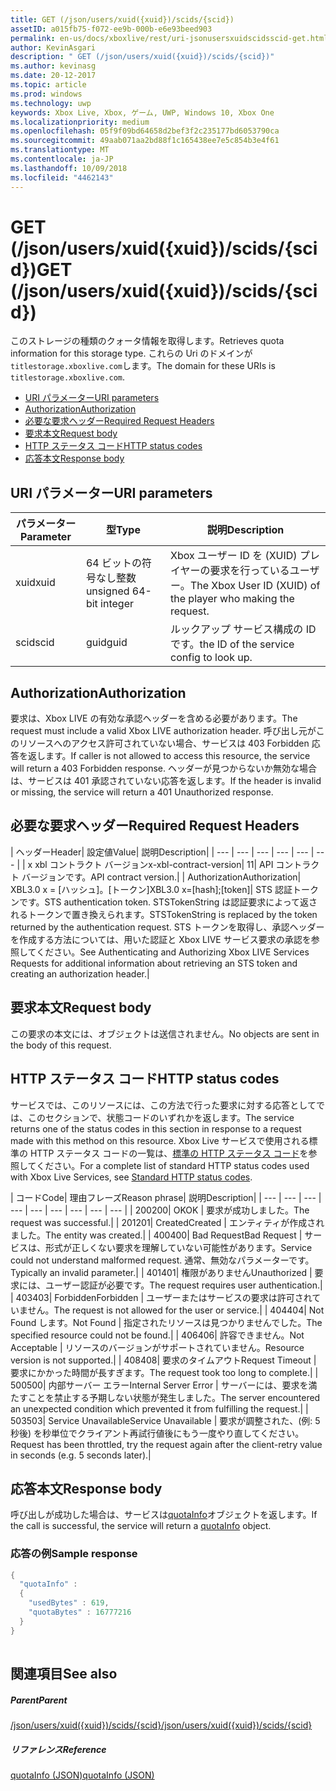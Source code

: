 ```yaml
---
title: GET (/json/users/xuid({xuid})/scids/{scid})
assetID: a015fb75-f072-ee9b-000b-e6e93beed903
permalink: en-us/docs/xboxlive/rest/uri-jsonusersxuidscidsscid-get.html
author: KevinAsgari
description: " GET (/json/users/xuid({xuid})/scids/{scid})"
ms.author: kevinasg
ms.date: 20-12-2017
ms.topic: article
ms.prod: windows
ms.technology: uwp
keywords: Xbox Live, Xbox, ゲーム, UWP, Windows 10, Xbox One
ms.localizationpriority: medium
ms.openlocfilehash: 05f9f09bd64658d2bef3f2c235177bd6053790ca
ms.sourcegitcommit: 49aab071aa2bd88f1c165438ee7e5c854b3e4f61
ms.translationtype: MT
ms.contentlocale: ja-JP
ms.lasthandoff: 10/09/2018
ms.locfileid: "4462143"
---
```

# <a name="get-jsonusersxuidxuidscidsscid"></a><span data-ttu-id="d7210-104">GET (/json/users/xuid({xuid})/scids/{scid})</span><span class="sxs-lookup"><span data-stu-id="d7210-104">GET (/json/users/xuid({xuid})/scids/{scid})</span></span>
<span data-ttu-id="d7210-105">このストレージの種類のクォータ情報を取得します。</span><span class="sxs-lookup"><span data-stu-id="d7210-105">Retrieves quota information for this storage type.</span></span> <span data-ttu-id="d7210-106">これらの Uri のドメインが`titlestorage.xboxlive.com`します。</span><span class="sxs-lookup"><span data-stu-id="d7210-106">The domain for these URIs is `titlestorage.xboxlive.com`.</span></span>
 
  * [<span data-ttu-id="d7210-107">URI パラメーター</span><span class="sxs-lookup"><span data-stu-id="d7210-107">URI parameters</span></span>](#ID4EX)
  * [<span data-ttu-id="d7210-108">Authorization</span><span class="sxs-lookup"><span data-stu-id="d7210-108">Authorization</span></span>](#ID4ECB)
  * [<span data-ttu-id="d7210-109">必要な要求ヘッダー</span><span class="sxs-lookup"><span data-stu-id="d7210-109">Required Request Headers</span></span>](#ID4ENB)
  * [<span data-ttu-id="d7210-110">要求本文</span><span class="sxs-lookup"><span data-stu-id="d7210-110">Request body</span></span>](#ID4EWC)
  * [<span data-ttu-id="d7210-111">HTTP ステータス コード</span><span class="sxs-lookup"><span data-stu-id="d7210-111">HTTP status codes</span></span>](#ID4EBD)
  * [<span data-ttu-id="d7210-112">応答本文</span><span class="sxs-lookup"><span data-stu-id="d7210-112">Response body</span></span>](#ID4EUAAC)
 
<a id="ID4EX"></a>

 
## <a name="uri-parameters"></a><span data-ttu-id="d7210-113">URI パラメーター</span><span class="sxs-lookup"><span data-stu-id="d7210-113">URI parameters</span></span>
 
| <span data-ttu-id="d7210-114">パラメーター</span><span class="sxs-lookup"><span data-stu-id="d7210-114">Parameter</span></span>| <span data-ttu-id="d7210-115">型</span><span class="sxs-lookup"><span data-stu-id="d7210-115">Type</span></span>| <span data-ttu-id="d7210-116">説明</span><span class="sxs-lookup"><span data-stu-id="d7210-116">Description</span></span>| 
| --- | --- | --- | 
| <span data-ttu-id="d7210-117">xuid</span><span class="sxs-lookup"><span data-stu-id="d7210-117">xuid</span></span>| <span data-ttu-id="d7210-118">64 ビットの符号なし整数</span><span class="sxs-lookup"><span data-stu-id="d7210-118">unsigned 64-bit integer</span></span>| <span data-ttu-id="d7210-119">Xbox ユーザー ID を (XUID) プレイヤーの要求を行っているユーザー。</span><span class="sxs-lookup"><span data-stu-id="d7210-119">The Xbox User ID (XUID) of the player who making the request.</span></span>| 
| <span data-ttu-id="d7210-120">scid</span><span class="sxs-lookup"><span data-stu-id="d7210-120">scid</span></span>| <span data-ttu-id="d7210-121">guid</span><span class="sxs-lookup"><span data-stu-id="d7210-121">guid</span></span>| <span data-ttu-id="d7210-122">ルックアップ サービス構成の ID です。</span><span class="sxs-lookup"><span data-stu-id="d7210-122">the ID of the service config to look up.</span></span>| 
  
<a id="ID4ECB"></a>

 
## <a name="authorization"></a><span data-ttu-id="d7210-123">Authorization</span><span class="sxs-lookup"><span data-stu-id="d7210-123">Authorization</span></span>
 
<span data-ttu-id="d7210-124">要求は、Xbox LIVE の有効な承認ヘッダーを含める必要があります。</span><span class="sxs-lookup"><span data-stu-id="d7210-124">The request must include a valid Xbox LIVE authorization header.</span></span> <span data-ttu-id="d7210-125">呼び出し元がこのリソースへのアクセス許可されていない場合、サービスは 403 Forbidden 応答を返します。</span><span class="sxs-lookup"><span data-stu-id="d7210-125">If caller is not allowed to access this resource, the service will return a 403 Forbidden response.</span></span> <span data-ttu-id="d7210-126">ヘッダーが見つからないか無効な場合は、サービスは 401 承認されていない応答を返します。</span><span class="sxs-lookup"><span data-stu-id="d7210-126">If the header is invalid or missing, the service will return a 401 Unauthorized response.</span></span> 
  
<a id="ID4ENB"></a>

 
## <a name="required-request-headers"></a><span data-ttu-id="d7210-127">必要な要求ヘッダー</span><span class="sxs-lookup"><span data-stu-id="d7210-127">Required Request Headers</span></span>
 
| <span data-ttu-id="d7210-128">ヘッダー</span><span class="sxs-lookup"><span data-stu-id="d7210-128">Header</span></span>| <span data-ttu-id="d7210-129">設定値</span><span class="sxs-lookup"><span data-stu-id="d7210-129">Value</span></span>| <span data-ttu-id="d7210-130">説明</span><span class="sxs-lookup"><span data-stu-id="d7210-130">Description</span></span>| 
| --- | --- | --- | --- | --- | --- | 
| <span data-ttu-id="d7210-131">x xbl コントラクト バージョン</span><span class="sxs-lookup"><span data-stu-id="d7210-131">x-xbl-contract-version</span></span>| <span data-ttu-id="d7210-132">1</span><span class="sxs-lookup"><span data-stu-id="d7210-132">1</span></span>| <span data-ttu-id="d7210-133">API コントラクト バージョンです。</span><span class="sxs-lookup"><span data-stu-id="d7210-133">API contract version.</span></span>| 
| <span data-ttu-id="d7210-134">Authorization</span><span class="sxs-lookup"><span data-stu-id="d7210-134">Authorization</span></span>| <span data-ttu-id="d7210-135">XBL3.0 x = [ハッシュ]。[トークン]</span><span class="sxs-lookup"><span data-stu-id="d7210-135">XBL3.0 x=[hash];[token]</span></span>| <span data-ttu-id="d7210-136">STS 認証トークンです。</span><span class="sxs-lookup"><span data-stu-id="d7210-136">STS authentication token.</span></span> <span data-ttu-id="d7210-137">STSTokenString は認証要求によって返されるトークンで置き換えられます。</span><span class="sxs-lookup"><span data-stu-id="d7210-137">STSTokenString is replaced by the token returned by the authentication request.</span></span> <span data-ttu-id="d7210-138">STS トークンを取得し、承認ヘッダーを作成する方法については、用いた認証と Xbox LIVE サービス要求の承認を参照してください。</span><span class="sxs-lookup"><span data-stu-id="d7210-138">See Authenticating and Authorizing Xbox LIVE Services Requests for additional information about retrieving an STS token and creating an authorization header.</span></span>| 
  
<a id="ID4EWC"></a>

 
## <a name="request-body"></a><span data-ttu-id="d7210-139">要求本文</span><span class="sxs-lookup"><span data-stu-id="d7210-139">Request body</span></span>
 
<span data-ttu-id="d7210-140">この要求の本文には、オブジェクトは送信されません。</span><span class="sxs-lookup"><span data-stu-id="d7210-140">No objects are sent in the body of this request.</span></span>
  
<a id="ID4EBD"></a>

 
## <a name="http-status-codes"></a><span data-ttu-id="d7210-141">HTTP ステータス コード</span><span class="sxs-lookup"><span data-stu-id="d7210-141">HTTP status codes</span></span> 
 
<span data-ttu-id="d7210-142">サービスでは、このリソースには、この方法で行った要求に対する応答としてでは、このセクションで、状態コードのいずれかを返します。</span><span class="sxs-lookup"><span data-stu-id="d7210-142">The service returns one of the status codes in this section in response to a request made with this method on this resource.</span></span> <span data-ttu-id="d7210-143">Xbox Live サービスで使用される標準の HTTP ステータス コードの一覧は、[標準の HTTP ステータス コード](../../additional/httpstatuscodes.md)を参照してください。</span><span class="sxs-lookup"><span data-stu-id="d7210-143">For a complete list of standard HTTP status codes used with Xbox Live Services, see [Standard HTTP status codes](../../additional/httpstatuscodes.md).</span></span>
 
| <span data-ttu-id="d7210-144">コード</span><span class="sxs-lookup"><span data-stu-id="d7210-144">Code</span></span>| <span data-ttu-id="d7210-145">理由フレーズ</span><span class="sxs-lookup"><span data-stu-id="d7210-145">Reason phrase</span></span>| <span data-ttu-id="d7210-146">説明</span><span class="sxs-lookup"><span data-stu-id="d7210-146">Description</span></span>| 
| --- | --- | --- | --- | --- | --- | --- | --- | --- | 
| <span data-ttu-id="d7210-147">200</span><span class="sxs-lookup"><span data-stu-id="d7210-147">200</span></span>| <span data-ttu-id="d7210-148">OK</span><span class="sxs-lookup"><span data-stu-id="d7210-148">OK</span></span> | <span data-ttu-id="d7210-149">要求が成功しました。</span><span class="sxs-lookup"><span data-stu-id="d7210-149">The request was successful.</span></span>| 
| <span data-ttu-id="d7210-150">201</span><span class="sxs-lookup"><span data-stu-id="d7210-150">201</span></span>| <span data-ttu-id="d7210-151">Created</span><span class="sxs-lookup"><span data-stu-id="d7210-151">Created</span></span> | <span data-ttu-id="d7210-152">エンティティが作成されました。</span><span class="sxs-lookup"><span data-stu-id="d7210-152">The entity was created.</span></span>| 
| <span data-ttu-id="d7210-153">400</span><span class="sxs-lookup"><span data-stu-id="d7210-153">400</span></span>| <span data-ttu-id="d7210-154">Bad Request</span><span class="sxs-lookup"><span data-stu-id="d7210-154">Bad Request</span></span> | <span data-ttu-id="d7210-155">サービスは、形式が正しくない要求を理解していない可能性があります。</span><span class="sxs-lookup"><span data-stu-id="d7210-155">Service could not understand malformed request.</span></span> <span data-ttu-id="d7210-156">通常、無効なパラメーターです。</span><span class="sxs-lookup"><span data-stu-id="d7210-156">Typically an invalid parameter.</span></span>| 
| <span data-ttu-id="d7210-157">401</span><span class="sxs-lookup"><span data-stu-id="d7210-157">401</span></span>| <span data-ttu-id="d7210-158">権限がありません</span><span class="sxs-lookup"><span data-stu-id="d7210-158">Unauthorized</span></span> | <span data-ttu-id="d7210-159">要求には、ユーザー認証が必要です。</span><span class="sxs-lookup"><span data-stu-id="d7210-159">The request requires user authentication.</span></span>| 
| <span data-ttu-id="d7210-160">403</span><span class="sxs-lookup"><span data-stu-id="d7210-160">403</span></span>| <span data-ttu-id="d7210-161">Forbidden</span><span class="sxs-lookup"><span data-stu-id="d7210-161">Forbidden</span></span> | <span data-ttu-id="d7210-162">ユーザーまたはサービスの要求は許可されていません。</span><span class="sxs-lookup"><span data-stu-id="d7210-162">The request is not allowed for the user or service.</span></span>| 
| <span data-ttu-id="d7210-163">404</span><span class="sxs-lookup"><span data-stu-id="d7210-163">404</span></span>| <span data-ttu-id="d7210-164">Not Found します。</span><span class="sxs-lookup"><span data-stu-id="d7210-164">Not Found</span></span> | <span data-ttu-id="d7210-165">指定されたリソースは見つかりませんでした。</span><span class="sxs-lookup"><span data-stu-id="d7210-165">The specified resource could not be found.</span></span>| 
| <span data-ttu-id="d7210-166">406</span><span class="sxs-lookup"><span data-stu-id="d7210-166">406</span></span>| <span data-ttu-id="d7210-167">許容できません。</span><span class="sxs-lookup"><span data-stu-id="d7210-167">Not Acceptable</span></span> | <span data-ttu-id="d7210-168">リソースのバージョンがサポートされていません。</span><span class="sxs-lookup"><span data-stu-id="d7210-168">Resource version is not supported.</span></span>| 
| <span data-ttu-id="d7210-169">408</span><span class="sxs-lookup"><span data-stu-id="d7210-169">408</span></span>| <span data-ttu-id="d7210-170">要求のタイムアウト</span><span class="sxs-lookup"><span data-stu-id="d7210-170">Request Timeout</span></span> | <span data-ttu-id="d7210-171">要求にかかった時間が長すぎます。</span><span class="sxs-lookup"><span data-stu-id="d7210-171">The request took too long to complete.</span></span>| 
| <span data-ttu-id="d7210-172">500</span><span class="sxs-lookup"><span data-stu-id="d7210-172">500</span></span>| <span data-ttu-id="d7210-173">内部サーバー エラー</span><span class="sxs-lookup"><span data-stu-id="d7210-173">Internal Server Error</span></span> | <span data-ttu-id="d7210-174">サーバーには、要求を満たすことを禁止する予期しない状態が発生しました。</span><span class="sxs-lookup"><span data-stu-id="d7210-174">The server encountered an unexpected condition which prevented it from fulfilling the request.</span></span>| 
| <span data-ttu-id="d7210-175">503</span><span class="sxs-lookup"><span data-stu-id="d7210-175">503</span></span>| <span data-ttu-id="d7210-176">Service Unavailable</span><span class="sxs-lookup"><span data-stu-id="d7210-176">Service Unavailable</span></span> | <span data-ttu-id="d7210-177">要求が調整された、(例: 5 秒後) を秒単位でクライアント再試行値後にもう一度やり直してください。</span><span class="sxs-lookup"><span data-stu-id="d7210-177">Request has been throttled, try the request again after the client-retry value in seconds (e.g. 5 seconds later).</span></span>| 
  
<a id="ID4EUAAC"></a>

 
## <a name="response-body"></a><span data-ttu-id="d7210-178">応答本文</span><span class="sxs-lookup"><span data-stu-id="d7210-178">Response body</span></span>
 
<span data-ttu-id="d7210-179">呼び出しが成功した場合は、サービスは[quotaInfo](../../json/json-quota.md)オブジェクトを返します。</span><span class="sxs-lookup"><span data-stu-id="d7210-179">If the call is successful, the service will return a [quotaInfo](../../json/json-quota.md) object.</span></span> 
 
<a id="ID4ECBAC"></a>

 
### <a name="sample-response"></a><span data-ttu-id="d7210-180">応答の例</span><span class="sxs-lookup"><span data-stu-id="d7210-180">Sample response</span></span>
 

```cpp
{
  "quotaInfo" :
  {
    "usedBytes" : 619,
    "quotaBytes" : 16777216
  }
}
         
```

   
<a id="ID4EOBAC"></a>

 
## <a name="see-also"></a><span data-ttu-id="d7210-181">関連項目</span><span class="sxs-lookup"><span data-stu-id="d7210-181">See also</span></span>
 
<a id="ID4EQBAC"></a>

 
##### <a name="parent"></a><span data-ttu-id="d7210-182">Parent</span><span class="sxs-lookup"><span data-stu-id="d7210-182">Parent</span></span> 

[<span data-ttu-id="d7210-183">/json/users/xuid({xuid})/scids/{scid}</span><span class="sxs-lookup"><span data-stu-id="d7210-183">/json/users/xuid({xuid})/scids/{scid}</span></span>](uri-jsonusersxuidscidsscid.md)

  
<a id="ID4E1BAC"></a>

 
##### <a name="reference"></a><span data-ttu-id="d7210-184">リファレンス</span><span class="sxs-lookup"><span data-stu-id="d7210-184">Reference</span></span> 

[<span data-ttu-id="d7210-185">quotaInfo (JSON)</span><span class="sxs-lookup"><span data-stu-id="d7210-185">quotaInfo (JSON)</span></span>](../../json/json-quota.md)

   